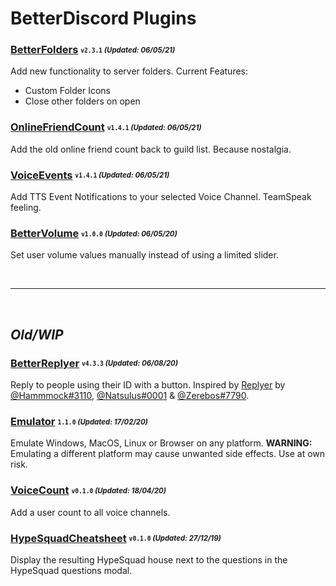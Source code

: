 # BetterDiscord Plugins

### [BetterFolders](/v1/BetterFolders.plugin.js) <sub><sup>`v2.3.1` *(Updated: 06/05/21)*</sup></sub>
Add new functionality to server folders.
Current Features:
- Custom Folder Icons
- Close other folders on open

### [OnlineFriendCount](/v1/OnlineFriendCount.plugin.js) <sub><sup>`v1.4.1` *(Updated: 06/05/21)*</sup></sub>
Add the old online friend count back to guild list. Because nostalgia.

### [VoiceEvents](/v1/VoiceEvents.plugin.js) <sub><sup>`v1.4.1` *(Updated: 06/05/21)*</sup></sub>
Add TTS Event Notifications to your selected Voice Channel. TeamSpeak feeling.

### [BetterVolume](/v1/BetterVolume.plugin.js) <sub><sup>`v1.0.0` *(Updated: 06/05/20)*</sup></sub>
Set user volume values manually instead of using a limited slider.

<br>

---

<br>

## *Old/WIP*

### [BetterReplyer](/v1/BetterReplyer.plugin.js) <sub><sup>`v4.3.3` *(Updated: 06/08/20)*</sup></sub>
Reply to people using their ID with a button.
Inspired by [Replyer](https://github.com/cosmicsalad/Discord-Themes-and-Plugins/blob/master/plugins/replyer.plugin.js) by [@Hammmock#3110](https://github.com/cosmicsalad), [@Natsulus#0001](https://github.com/Delivator) & [@Zerebos#7790](https://github.com/rauenzi).

### [Emulator](/v1/Emulator.plugin.js) <sub><sup>`1.1.0` *(Updated: 17/02/20)*</sup></sub>
Emulate Windows, MacOS, Linux or Browser on any platform.
**WARNING:** Emulating a different platform may cause unwanted side effects. Use at own risk.

### [VoiceCount](/v1/VoiceCount.plugin.js) <sub><sup>`v0.1.0` *(Updated: 18/04/20)*</sup></sub>
Add a user count to all voice channels.

### [HypeSquadCheatsheet](/v1/HypeSquadCheatsheet.plugin.js) <sub><sup>`v0.1.0` *(Updated: 27/12/19)*</sup></sub>
Display the resulting HypeSquad house next to the questions in the HypeSquad questions modal.
